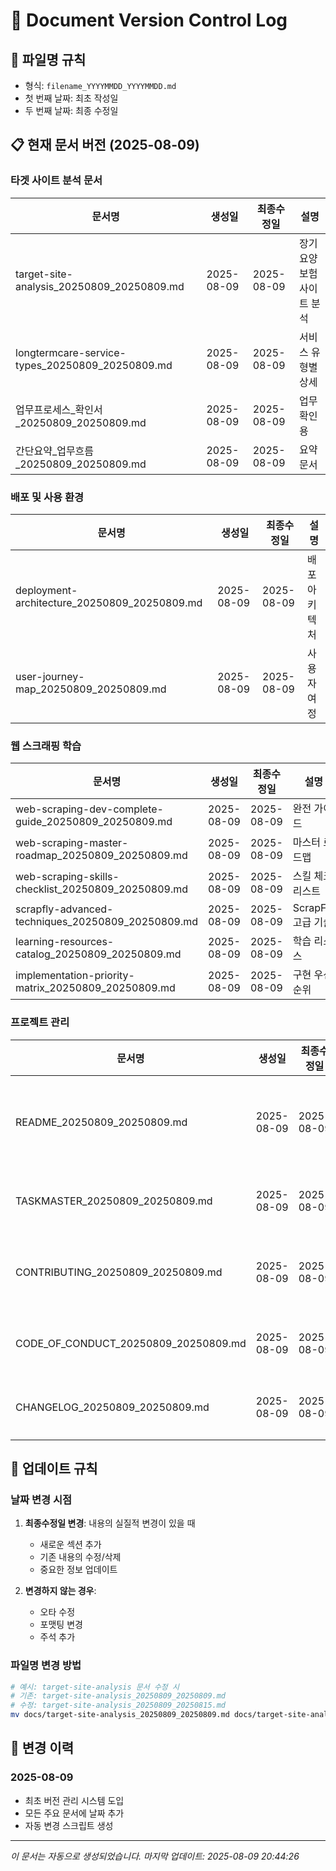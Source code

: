 # 📅 Document Version Control Log

## 🔄 파일명 규칙
- 형식: `filename_YYYYMMDD_YYYYMMDD.md`
- 첫 번째 날짜: 최초 작성일
- 두 번째 날짜: 최종 수정일

## 📋 현재 문서 버전 (2025-08-09)

### 타겟 사이트 분석 문서
| 문서명 | 생성일 | 최종수정일 | 설명 |
|--------|--------|------------|------|
| target-site-analysis_20250809_20250809.md | 2025-08-09 | 2025-08-09 | 장기요양보험 사이트 분석 |
| longtermcare-service-types_20250809_20250809.md | 2025-08-09 | 2025-08-09 | 서비스 유형별 상세 |
| 업무프로세스_확인서_20250809_20250809.md | 2025-08-09 | 2025-08-09 | 업무 확인용 |
| 간단요약_업무흐름_20250809_20250809.md | 2025-08-09 | 2025-08-09 | 요약 문서 |

### 배포 및 사용 환경
| 문서명 | 생성일 | 최종수정일 | 설명 |
|--------|--------|------------|------|
| deployment-architecture_20250809_20250809.md | 2025-08-09 | 2025-08-09 | 배포 아키텍처 |
| user-journey-map_20250809_20250809.md | 2025-08-09 | 2025-08-09 | 사용자 여정 |

### 웹 스크래핑 학습
| 문서명 | 생성일 | 최종수정일 | 설명 |
|--------|--------|------------|------|
| web-scraping-dev-complete-guide_20250809_20250809.md | 2025-08-09 | 2025-08-09 | 완전 가이드 |
| web-scraping-master-roadmap_20250809_20250809.md | 2025-08-09 | 2025-08-09 | 마스터 로드맵 |
| web-scraping-skills-checklist_20250809_20250809.md | 2025-08-09 | 2025-08-09 | 스킬 체크리스트 |
| scrapfly-advanced-techniques_20250809_20250809.md | 2025-08-09 | 2025-08-09 | ScrapFly 고급 기술 |
| learning-resources-catalog_20250809_20250809.md | 2025-08-09 | 2025-08-09 | 학습 리소스 |
| implementation-priority-matrix_20250809_20250809.md | 2025-08-09 | 2025-08-09 | 구현 우선순위 |

### 프로젝트 관리
| 문서명 | 생성일 | 최종수정일 | 설명 |
|--------|--------|------------|------|
| README_20250809_20250809.md | 2025-08-09 | 2025-08-09 | 프로젝트 소개 |
| TASKMASTER_20250809_20250809.md | 2025-08-09 | 2025-08-09 | 작업 관리 |
| CONTRIBUTING_20250809_20250809.md | 2025-08-09 | 2025-08-09 | 기여 가이드 |
| CODE_OF_CONDUCT_20250809_20250809.md | 2025-08-09 | 2025-08-09 | 행동 규범 |
| CHANGELOG_20250809_20250809.md | 2025-08-09 | 2025-08-09 | 변경 이력 |

## 🔄 업데이트 규칙

### 날짜 변경 시점
1. **최종수정일 변경**: 내용의 실질적 변경이 있을 때
   - 새로운 섹션 추가
   - 기존 내용의 수정/삭제
   - 중요한 정보 업데이트

2. **변경하지 않는 경우**:
   - 오타 수정
   - 포맷팅 변경
   - 주석 추가

### 파일명 변경 방법
```bash
# 예시: target-site-analysis 문서 수정 시
# 기존: target-site-analysis_20250809_20250809.md
# 수정: target-site-analysis_20250809_20250815.md
mv docs/target-site-analysis_20250809_20250809.md docs/target-site-analysis_20250809_20250815.md
```

## 📝 변경 이력

### 2025-08-09
- 최초 버전 관리 시스템 도입
- 모든 주요 문서에 날짜 추가
- 자동 변경 스크립트 생성

---

*이 문서는 자동으로 생성되었습니다.*
*마지막 업데이트: 2025-08-09 20:44:26*
